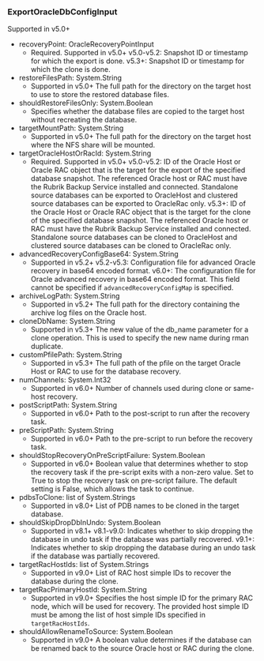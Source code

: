 ### ExportOracleDbConfigInput
Supported in v5.0+

- recoveryPoint: OracleRecoveryPointInput
  - Required. Supported in v5.0+
v5.0-v5.2: Snapshot ID or timestamp for which the export is done.
v5.3+: Snapshot ID or timestamp for which the clone is done.
- restoreFilesPath: System.String
  - Supported in v5.0+
The full path for the directory on the target host to use to store the restored database files.
- shouldRestoreFilesOnly: System.Boolean
  - Specifies whether the database files are copied to the target host without recreating the database.
- targetMountPath: System.String
  - Supported in v5.0+
The full path for the directory on the target host where the NFS share will be mounted.
- targetOracleHostOrRacId: System.String
  - Required. Supported in v5.0+
v5.0-v5.2: ID of the Oracle Host or Oracle RAC object that is the target for the export of the specified database snapshot. The referenced Oracle host or RAC must have the Rubrik Backup Service installed and connected. Standalone source databases can be exported to OracleHost and clustered source databases can be exported to OracleRac only.
v5.3+: ID of the Oracle Host or Oracle RAC object that is the target for the clone of the specified database snapshot. The referenced Oracle host or RAC must have the Rubrik Backup Service installed and connected. Standalone source databases can be cloned to OracleHost and clustered source databases can be cloned to OracleRac only.
- advancedRecoveryConfigBase64: System.String
  - Supported in v5.2+
v5.2-v5.3: Configuration file for advanced Oracle recovery in base64 encoded format.
v6.0+: The configuration file for Oracle advanced recovery in base64 encoded format. This field cannot be specified if `advancedRecoveryConfigMap` is specified.
- archiveLogPath: System.String
  - Supported in v5.2+
The full path for the directory containing the archive log files on the Oracle host.
- cloneDbName: System.String
  - Supported in v5.3+
The new value of the db_name parameter for a clone operation. This is used to specify the new name during rman duplicate.
- customPfilePath: System.String
  - Supported in v5.3+
The full path of the pfile on the target Oracle Host or RAC to use for the database recovery.
- numChannels: System.Int32
  - Supported in v6.0+
Number of channels used during clone or same-host recovery.
- postScriptPath: System.String
  - Supported in v6.0+
Path to the post-script to run after the recovery task.
- preScriptPath: System.String
  - Supported in v6.0+
Path to the pre-script to run before the recovery task.
- shouldStopRecoveryOnPreScriptFailure: System.Boolean
  - Supported in v6.0+
Boolean value that determines whether to stop the recovery task if the pre-script exits with a non-zero value. Set to True to stop the recovery task on pre-script failure. The default setting is False, which allows the task to continue.
- pdbsToClone: list of System.Strings
  - Supported in v8.0+
List of PDB names to be cloned in the target database.
- shouldSkipDropDbInUndo: System.Boolean
  - Supported in v8.1+
v8.1-v9.0: Indicates whether to skip dropping the database in undo task if the database was partially recovered.
v9.1+: Indicates whether to skip dropping the database during an undo task if the database was partially recovered.
- targetRacHostIds: list of System.Strings
  - Supported in v9.0+
List of RAC host simple IDs to recover the database during the clone.
- targetRacPrimaryHostId: System.String
  - Supported in v9.0+
Specifies the host simple ID for the primary RAC node, which will be used for recovery. The provided host simple ID must be among the list of host simple IDs specified in `targetRacHostIds`.
- shouldAllowRenameToSource: System.Boolean
  - Supported in v9.0+
A boolean value determines if the database can be renamed back to the source Oracle host or RAC during the clone.
